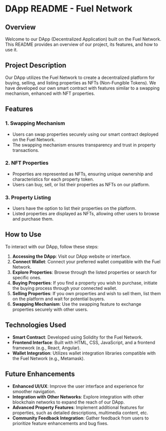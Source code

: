# DApp README - Fuel Network

## Overview

Welcome to our DApp (Decentralized Application) built on the Fuel Network. This README provides an overview of our project, its features, and how to use it.

## Project Description

Our DApp utilizes the Fuel Network to create a decentralized platform for buying, selling, and listing properties as NFTs (Non-Fungible Tokens). We have developed our own smart contract with features similar to a swapping mechanism, enhanced with NFT properties.

## Features

### 1. Swapping Mechanism

- Users can swap properties securely using our smart contract deployed on the Fuel Network.
- The swapping mechanism ensures transparency and trust in property transactions.

### 2. NFT Properties

- Properties are represented as NFTs, ensuring unique ownership and characteristics for each property token.
- Users can buy, sell, or list their properties as NFTs on our platform.

### 3. Property Listing

- Users have the option to list their properties on the platform.
- Listed properties are displayed as NFTs, allowing other users to browse and purchase them.

## How to Use

To interact with our DApp, follow these steps:

1. **Accessing the DApp**: Visit our DApp website or interface.
2. **Connect Wallet**: Connect your preferred wallet compatible with the Fuel Network.
3. **Explore Properties**: Browse through the listed properties or search for specific ones.
4. **Buying Properties**: If you find a property you wish to purchase, initiate the buying process through your connected wallet.
5. **Selling Properties**: If you own properties and wish to sell them, list them on the platform and wait for potential buyers.
6. **Swapping Mechanism**: Use the swapping feature to exchange properties securely with other users.

## Technologies Used

- **Smart Contract**: Developed using Solidity for the Fuel Network.
- **Frontend Interface**: Built with HTML, CSS, JavaScript, and a frontend framework (e.g., React, Angular).
- **Wallet Integration**: Utilizes wallet integration libraries compatible with the Fuel Network (e.g., Metamask).

## Future Enhancements

- **Enhanced UI/UX**: Improve the user interface and experience for smoother navigation.
- **Integration with Other Networks**: Explore integration with other blockchain networks to expand the reach of our DApp.
- **Advanced Property Features**: Implement additional features for properties, such as detailed descriptions, multimedia content, etc.
- **Community Feedback Integration**: Gather feedback from users to prioritize feature enhancements and bug fixes.
